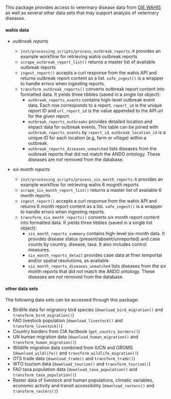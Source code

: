 

This package provides access to veterinary disease data from [OIE WAHIS](https://wahis.oie.int/#/home) as well as several other data sets that may support analysis of veterinary diseases.

#### wahis data

- _outbreak reports_ 
   - `inst/processing_scripts/process_outbreak_reports.R` provides an example workflow for retrieving wahis outbreak reports
   - `scrape_outbreak_report_list()` returns a master list of available outbreak reports
   - `ingest_report()` accepts a curl response from the wahis API and returns outbreak report content as a list. `safe_ingest()` is a wrapper to handle errors when ingesting reports.
   - `transform_outbreak_reports()` converts outbreak report content into formatted data. It yields three tibbles (saved in a single list object):
      - `outbreak_reports_events` contains high-level outbreak event data. Each row corresponds to a report. `report_id` is the unique report ID and `url_report_id` is the value appended to the API url for the given report.
      - `outbreak_reports_outbreaks` provides detailed location and impact data for outbreak events. This table can be joined with `outbreak_reports_events` by `report_id`. `outbreak_location_id` is a unique ID for each location (e.g, farm or village) within a outbreak.
      - `outbreak_reports_diseases_unmatched` lists diseases from the outbreak reports that did not match the ANDO ontology. These diseases are _not_ removed from the database.
      
- _six month reports_ 
   - `inst/processing_scripts/process_six_month_reports.R` provides an example workflow for retrieving wahis 6 mognth reports
   - `scrape_six_month_report_list()` returns a master list of available 6 month reports
   - `ingest_report()` accepts a curl response from the wahis API and returns 6 month report content as a list. `safe_ingest()` is a wrapper to handle errors when ingesting reports.
   - `transform_six_month_reports()` converts six month report content into formatted data. It yields three tibbles (saved in a single list object):
      - `six_month_reports_summary` contains high-level six-month data. It provides disease status (present/absent/unreported) and case counts by country, disease, taxa. It also includes control measures.
      - `six_month_reports_detail` provides case data at finer temportal and/or spatial resolutions, as available. 
      - `six_month_reports_diseases_unmatched` lists diseases from the six month reports that did not match the ANDO ontology. These diseases are _not_ removed from the database.

#### other data sets

The following data sets can be accessed through this package:  
- Birdlife data for migratory bird species (`download_bird_migration()` and `transform_bird_migration()`)  
- FAO livestock population (`download_livestock()` and `transform_livestock()`)  
- Country borders from CIA factbook (`get_country_borders()`)  
- UN human migration data (`download_human_migration()` and `transform_human_migration()`)  
- Wildlife migration data combined from IUCN and GROMS (`download_wildlife()` and `transform_wildlife_migration()`)  
- OTS trade data (`download_trade()` and `transform_trade()`)  
- WTO tourism data (`download_tourism()` and `transform_tourism()`)  
- FAO taxa population data (`download_taxa_population()` and `transform_taxa_population()`)  
- Raster data of livestock and human populations, climatic variables, economic activity and transit accessibility (`download_rasters()` and `transform_rasters()`)  


